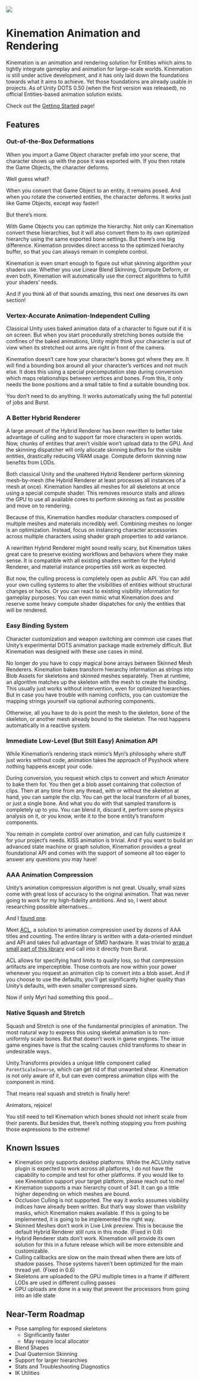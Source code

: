 # ![](media/60f09d8726e0a13095c19b993f2fb88f.gif)

# Kinemation Animation and Rendering

Kinemation is an animation and rendering solution for Entities which aims to
tightly integrate gameplay and animation for large-scale worlds. Kinemation is
still under active development, and it has only laid down the foundations
towards what it aims to achieve. Yet those foundations are already usable in
projects. As of Unity DOTS 0.50 (when the first version was released), no
official Entities-based animation solution exists.

Check out the [Getting Started](Getting%20Started%20-%20Part%201.md) page!

## Features

### Out-of-the-Box Deformations

When you import a Game Object character prefab into your scene, that character
shows up with the pose it was exported with. If you then rotate the Game
Objects, the character deforms.

Well guess what?

When you convert that Game Object to an entity, it remains posed. And when you
rotate the converted entities, the character deforms. It works just like Game
Objects, except way faster!

But there’s more.

With Game Objects you can optimize the hierarchy. Not only can Kinemation
convert these hierarchies, but it will also convert them to its own optimized
hierarchy using the same exported bone settings. But there’s one big difference.
Kinemation provides direct access to the optimized hierarchy buffer, so that you
can always remain in complete control.

Kinemation is even smart enough to figure out what skinning algorithm your
shaders use. Whether you use Linear Blend Skinning, Compute Deform, or even
both, Kinemation will automatically use the correct algorithms to fulfill your
shaders’ needs.

And if you think all of that sounds amazing, this next one deserves its own
section!

### Vertex-Accurate Animation-Independent Culling

Classical Unity uses baked animation data of a character to figure out if it is
on screen. But when you start procedurally stretching bones outside the confines
of the baked animations, Unity might think your character is out of view when
its stretched out arms are right in front of the camera.

Kinemation doesn’t care how your character’s bones got where they are. It will
find a bounding box around all your character’s vertices and not much else. It
does this using a special precomputation step during conversion which maps
relationships between vertices and bones. From this, it only needs the bone
positions and a small table to find a suitable bounding box.

You don’t need to do anything. It works automatically using the full potential
of jobs and Burst.

### A Better Hybrid Renderer

A large amount of the Hybrid Renderer has been rewritten to better take
advantage of culling and to support far more characters in open worlds. Now,
chunks of entities that aren’t visible won’t upload data to the GPU. And the
skinning dispatcher will only allocate skinning buffers for the visible
entities, drastically reducing VRAM usage. Compute deform skinning now benefits
from LODs.

Both classical Unity and the unaltered Hybrid Renderer perform skinning
mesh-by-mesh (the Hybrid Renderer at least processes all instances of a mesh at
once). Kinemation handles all meshes for all skeletons at once using a special
compute shader. This removes resource stalls and allows the GPU to use all
available cores to perform skinning as fast as possible and move on to
rendering.

Because of this, Kinemation handles modular characters composed of multiple
meshes and materials incredibly well. Combining meshes no longer is an
optimization. Instead, focus on instancing character accessories across multiple
characters using shader graph properties to add variance.

A rewritten Hybrid Renderer might sound really scary, but Kinemation takes great
care to preserve existing workflows and behaviors where they make sense. It is
compatible with all existing shaders written for the Hybrid Renderer, and
material instance properties still work as expected.

But now, the culling process is completely open as public API. You can add your
own culling systems to alter the visibilities of entities without structural
changes or hacks. Or you can react to existing visibility information for
gameplay purposes. You can even mimic what Kinemation does and reserve some
heavy compute shader dispatches for only the entities that will be rendered.

### Easy Binding System

Character customization and weapon switching are common use cases that Unity’s
experimental DOTS animation package made extremely difficult. But Kinemation was
designed with these use cases in mind.

No longer do you have to copy magical bone arrays between Skinned Mesh
Renderers. Kinemation bakes transform hierarchy information as strings into Blob
Assets for skeletons and skinned meshes separately. Then at runtime, an
algorithm matches up the skeleton with the mesh to create the binding. This
usually just works without intervention, even for optimized hierarchies. But in
case you have trouble with naming conflicts, you can customize the mapping
strings yourself via optional authoring components.

Otherwise, all you have to do is point the mesh to the skeleton, bone of the
skeleton, or another mesh already bound to the skeleton. The rest happens
automatically in a reactive system.

### Immediate Low-Level (But Still Easy) Animation API

While Kinemation’s rendering stack mimic’s Myri’s philosophy where stuff just
works without code, animation takes the approach of Psyshock where nothing
happens except your code.

During conversion, you request which clips to convert and which Animator to bake
them for. You then get a blob asset containing that collection of clips. Then at
any time from any thread, with or without the skeleton at hand, you can sample
the clip. You can get the local transform of all bones, or just a single bone.
And what you do with that sampled transform is completely up to you. You can
blend it, discard it, perform some physics analysis on it, or you know, write it
to the bone entity’s transform components.

You remain in complete control over animation, and can fully customize it for
your project’s needs. KISS animation is trivial. And if you want to build an
advanced state machine or graph solution, Kinemation provides a great
foundational API and comes with the support of someone all too eager to answer
any questions you may have!

### AAA Animation Compression

Unity’s animation compression algorithm is not great. Usually, small sizes come
with great loss of accuracy to the original animation. That was never going to
work for my high-fidelity ambitions. And so, I went about researching possible
alternatives…

And I [found one](https://www.youtube.com/watch?v=85uOa2m_kBc).

Meet [ACL](https://github.com/nfrechette/acl), a solution to animation
compression used by dozens of AAA titles and counting. The entire library is
written with a data-oriented mindset and API and takes full advantage of SIMD
hardware. It was trivial to [wrap a small part of this
library](https://github.com/Dreaming381/AclUnity) and call into it directly from
Burst.

ACL allows for specifying hard limits to quality loss, so that compression
artifacts are imperceptible. Those controls are now within your power whenever
you request an animation clip to convert into a blob asset. And if you choose to
use the defaults, you’ll get significantly higher quality than Unity’s defaults,
with even smaller compressed sizes.

Now if only Myri had something this good…

### Native Squash and Stretch

Squash and Stretch is one of the fundamental principles of animation. The most
natural way to express this using skeletal animation is to non-uniformly scale
bones. But that doesn’t work in game engines. The issue game engines have is
that the scaling causes child transforms to shear in undesirable ways.

Unity.Transforms provides a unique little component called `ParentScaleInverse`,
which can get rid of that unwanted shear. Kinemation is not only aware of it,
but can even compress animation clips with the component in mind.

That means real squash and stretch is finally here!

Animators, rejoice!

You still need to tell Kinemation which bones should not inherit scale from
their parents. But besides that, there’s nothing stopping you from pushing those
expressions to the extreme!

## Known Issues

-   Kinemation only supports desktop platforms. While the ACLUnity native plugin
    is expected to work across all platforms, I do not have the capability to
    compile and test for other platforms. If you would like to see Kinemation
    support your target platform, please reach out to me!
-   Kinemation supports a max hierarchy count of 341. It can go a little higher
    depending on which meshes are bound.
-   Occlusion Culling is not supported. The way it works assumes visibility
    indices have already been written. But that’s way slower than visibility
    masks, which Kinemation makes available. If this is going to be implemented,
    it is going to be implemented the right way.
-   Skinned Meshes don’t work in Live Link preview. This is because the default
    Hybrid Renderer still runs in this mode. (Fixed in 0.6)
-   Hybrid Renderer stats don’t work. Kinemation will provide its own solution
    for this in a future release which will be more extensible and customizable.
-   Culling callbacks are slow on the main thread when there are lots of shadow
    passes. Those systems haven’t been optimized for the main thread yet. (Fixed
    in 0.6)
-   Skeletons are uploaded to the GPU multiple times in a frame if different
    LODs are used in different culling passes
-   GPU uploads are done in a way that prevent the processors from going into an
    idle state

## Near-Term Roadmap

-   Pose sampling for exposed skeletons
    -   Significantly faster
    -   May require local allocator
-   Blend Shapes
-   Dual Quaternion Skinning
-   Support for larger hierarchies
-   Stats and Troubleshooting Diagnostics
-   IK Utilities
